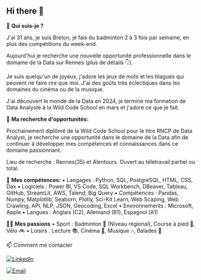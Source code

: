 ## Hi there 👋

🤔 **Qui suis-je ?**

J'ai 31 ans, je suis Breton, je fais du badminton 2 à 3 fois par semaine, en plus des compétitions du week-end.

Aujourd'hui je recherche une nouvelle opportunité professionnelle dans le domaine de la Data sur Rennes (plus de détails 👇).

Je suis quelqu'un de joyeux, j'adore les jeux de mots et les blagues qui peuvent ne faire rire que moi. J'ai des goûts très éclectiques dans les domaines du cinéma ou de la musique.

J'ai découvert le monde de la Data en 2024, je termine ma formation de Data Analyste à la Wild Code School en mars et j'adore ce que je fait.

🎯 **Ma recherche d'opportunités:**

Prochainement diplômé de la Wild Code School pour le titre RNCP de Data Analyst, je recherche une opportunité dans le domaine de la Data afin de continuer à développer mes compétences et connaissances dans ce domaine passionnant.

Lieu de recherche : Rennes(35) et Alentours.
Ouvert au télétravail partiel ou total.

🌱 **Mes compétences:**
    • Langages : Python, SQL, PostgreSQL, HTML, CSS, Dax
    • Logiciels : Power BI, VS Code, SQL Workbench, DBeaver, Tableau, GitHub, StreamLit, AWS, Talend, Big Query
    • Compétences : Pandas, Numpy, Matplotlib, Seaborn, Plotly, Sci-Kit Learn, Web Scaping, Web Crawling, API, NLP, JSON, Geocoding, Excel
    • Environnements : Microsoft, Apple
    • Langues : Anglais (C2), Allemand (B1), Espagnol (A1)

💁‍♂️ **Mes passions**
    • Sport : Badminton 🏸 (Niveau régional), Course à pied 🏃, Vélo 🚲
    • Loisirs : Lecture 📚, Cinéma 🎥, Musique 🎶, Balades 🥾
  
📫 Comment me contacter

[![LinkedIn](https://img.shields.io/badge/LinkedIn-0077B5?style=for-the-badge&logo=linkedin&logoColor=white)](https://www.linkedin.com/in/kiliancadiou/)

[![Email](https://img.shields.io/badge/Email-D14836?style=for-the-badge&logo=gmail&logoColor=white)](mailto:kiliancadiou@gmail.com)


<!--
**KilianCadiou/KilianCadiou** is a ✨ _special_ ✨ repository because its `README.md` (this file) appears on your GitHub profile.

Here are some ideas to get you started:

- 🔭 I’m currently working on ...
- 🌱 I’m currently learning ...
- 👯 I’m looking to collaborate on ...
- 🤔 I’m looking for help with ...
- 💬 Ask me about ...
- 📫 How to reach me: ...
- 😄 Pronouns: ...
- ⚡ Fun fact: ...
-->
